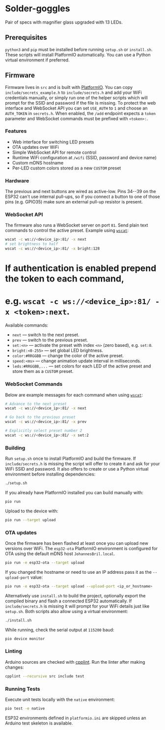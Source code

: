 # Solder-goggles

Pair of specs with magnifier glass upgraded with 13 LEDs.

## Prerequisites

`python3` and `pip` must be installed before running `setup.sh` or
`install.sh`. These scripts will install PlatformIO automatically. You
can use a Python virtual environment if preferred.

## Firmware

Firmware lives in `src` and is built with [PlatformIO](https://platformio.org/).
You can copy `include/secrets_example.h` to `include/secrets.h` and add your
WiFi credentials manually, or simply run one of the helper scripts which will
prompt for the SSID and password if the file is missing.
To protect the web interface and WebSocket API you can set `USE_AUTH` to `1`
and choose an `AUTH_TOKEN` in `secrets.h`. When enabled, the `/add` endpoint
expects a `token` parameter and WebSocket commands must be prefixed with
`<token>:`.

### Features
- Web interface for switching LED presets
- OTA updates over WiFi
- Simple WebSocket API for remote control
- Runtime WiFi configuration at `/wifi` (SSID, password and device name)
- Custom mDNS hostname
- Per-LED custom colors stored as a new `CUSTOM` preset

### Hardware
The previous and next buttons are wired as active-low. Pins 34--39 on the
ESP32 can't use internal pull-ups, so if you connect a button to one of those
pins (e.g. GPIO35) make sure an external pull-up resistor is present.

### WebSocket API
The firmware also runs a WebSocket server on port `81`. Send plain text commands
to control the active preset. Example using [`wscat`](https://github.com/websockets/wscat):

```bash
wscat -c ws://<device_ip>:81/ -x next
# set brightness to half
wscat -c ws://<device_ip>:81/ -x bright:128
```
# If authentication is enabled prepend the token to each command,
# e.g. `wscat -c ws://<device_ip>:81/ -x <token>:next`.

Available commands:

* `next` &mdash; switch to the next preset.
* `prev` &mdash; switch to the previous preset.
* `set:<n>` &mdash; activate the preset with index `<n>` (zero based), e.g. `set:0`.
* `bright:<0-255>` &mdash; set global LED brightness.
* `color:#RRGGBB` &mdash; change the color of the active preset.
* `speed:<ms>` &mdash; change animation update interval in milliseconds.
* `leds:#RRGGBB,...` &mdash; set colors for each LED of the active preset and
  store them as a `CUSTOM` preset.

### WebSocket Commands

Below are example messages for each command when using [`wscat`](https://github.com/websockets/wscat):

```bash
# Advance to the next preset
wscat -c ws://<device_ip>:81/ -x next

# Go back to the previous preset
wscat -c ws://<device_ip>:81/ -x prev

# Explicitly select preset number 2
wscat -c ws://<device_ip>:81/ -x set:2
```

### Building
Run `setup.sh` once to install PlatformIO and build the firmware. If
`include/secrets.h` is missing the script will offer to create it and ask for
your WiFi SSID and password. It also offers to create or use a Python virtual
environment before installing dependencies:

```bash
./setup.sh
```

If you already have PlatformIO installed you can build manually with:

```bash
pio run
```

Upload to the device with:

```bash
pio run --target upload
```

### OTA updates
Once the firmware has been flashed at least once you can upload new
versions over WiFi. The `esp32-ota` PlatformIO environment is configured
for OTA using the default mDNS host `JohannesBril.local`.

```bash
pio run -e esp32-ota --target upload
```

If you changed the hostname or need to use an IP address pass it as the
`--upload-port` value:

```bash
pio run -e esp32-ota --target upload --upload-port <ip_or_hostname>
```

Alternatively use `install.sh` to build the project, optionally export the
compiled binary and flash a connected ESP32 automatically. If
`include/secrets.h` is missing it will prompt for your WiFi details just like
`setup.sh`. Both scripts also allow using a virtual environment:

```bash
./install.sh
```

While running, check the serial output at `115200` baud:

```bash
pio device monitor
```

### Linting
Arduino sources are checked with [cpplint](https://github.com/cpplint/cpplint).
Run the linter after making changes:

```bash
cpplint --recursive src include test
```

### Running Tests
Execute unit tests locally with the `native` environment:

```bash
pio test -e native
```

ESP32 environments defined in `platformio.ini` are skipped unless an Arduino
test skeleton is available.
